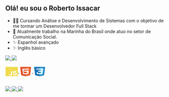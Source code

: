 ## Olá! eu sou o Roberto Issacar

- 👨‍🎓 Cursando Análise e Desenvolvimento de Sistemas com o objetivo de me tormar um Desenvolvedor Full Stack
- 🔭 Atualmente trabalho na Marinha do Brasil onde atuo no setor de Comunicação Social.
- ✨ Espanhol avançado
- ✨ Inglês básico



<div align="left">
  <a href="https://github.com/robertoissacar">
  <img height="150px" src="https://github-readme-stats.vercel.app/api?username=robertoissacar&show_icons=true&theme=dark&include_all_commits=true&count_private=true"/>
  <img height="150px" src="https://github-readme-stats.vercel.app/api/top-langs/?username=robertoissacar&layout=compact&langs_count=7&theme=dark"/>
</div>

<div style="display: inline_block"><br>
  <img align="center" alt="Rafa-Js" height="30" width="40" src="https://raw.githubusercontent.com/devicons/devicon/master/icons/javascript/javascript-plain.svg">
  <img align="center" alt="Rafa-HTML" height="30" width="40" src="https://raw.githubusercontent.com/devicons/devicon/master/icons/html5/html5-original.svg">
  <img align="center" alt="Rafa-CSS" height="30" width="40" src="https://raw.githubusercontent.com/devicons/devicon/master/icons/css3/css3-original.svg">
</div><br>


<a href="https://instagram.com/robertoissacar" target="_blank"><img src="https://img.shields.io/badge/-Instagram-%23E4405F?style=for-the-badge&logo=instagram&logoColor=white" target="_blank">
</a>
<a href = "mailto:robertoissacar57@gmail.com"><img src="https://img.shields.io/badge/-Gmail-%23333?style=for-the-badge&logo=gmail&logoColor=white" target="_blank">
</a>
<a href="https://www.linkedin.com/in/roberto-issacar-45875016a" target="_blank"><img src="https://img.shields.io/badge/-LinkedIn-%230077B5?style=for-the-badge&logo=linkedin&logoColor=white" target="_blank">
</a>



